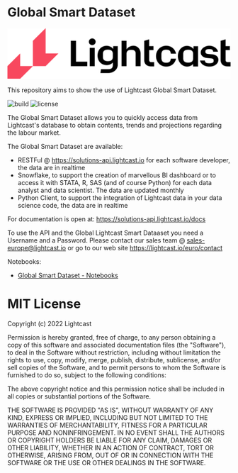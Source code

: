 # Global Smart Dataset

![](https://raw.githubusercontent.com/Lightcast-Global-Innovation/global-smart-dataset/main/Lighcast_RGB_Lockup_Color.png)


This repository aims to show the use of Lightcast Global Smart Dataset.

![build](https://github.com/Lightcast-Global-Innovation/global-smart-dataset/actions/workflows/publish-to-pypi.yml/badge.svg)
![license](https://github.com/Lightcast-Global-Innovation/global-smart-dataset/blob/main/LICENSE)


The Global Smart Dataset allows you to quickly access data from Lightcast's database to obtain contents, trends and projections regarding the labour market.

The Global Smart Dataset are available:
- RESTFul @ https://solutions-api.lightcast.io for each software developer, the data are in realtime
- Snowflake, to support the creation of marvellous BI dashboard or to access it with STATA, R, SAS (and of course Python) for each data analyst and data scientist. The data are updated monthly
- Python Client, to support the integration of Lightcast data in your data science code, the data are in realtime

For documentation is open at:
https://solutions-api.lightcast.io/docs

To use the API and the Global Lightcast Smart Dataaset you need a Username and a Password. Please contact our sales team @ sales-europe@lightcast.io or go to our web site
https://lightcast.io/euro/contact


Notebooks:
- [Global Smart Dataset - Notebooks](https://github.com/Lightcast-Global-Innovation/global-smart-dataset/blob/main/notebooks/Lightcast_Global_Smart_Dataset.ipynb)


# MIT License

Copyright (c) 2022 Lightcast

Permission is hereby granted, free of charge, to any person obtaining a copy
of this software and associated documentation files (the "Software"), to deal
in the Software without restriction, including without limitation the rights
to use, copy, modify, merge, publish, distribute, sublicense, and/or sell
copies of the Software, and to permit persons to whom the Software is
furnished to do so, subject to the following conditions:

The above copyright notice and this permission notice shall be included in all
copies or substantial portions of the Software.

THE SOFTWARE IS PROVIDED "AS IS", WITHOUT WARRANTY OF ANY KIND, EXPRESS OR
IMPLIED, INCLUDING BUT NOT LIMITED TO THE WARRANTIES OF MERCHANTABILITY,
FITNESS FOR A PARTICULAR PURPOSE AND NONINFRINGEMENT. IN NO EVENT SHALL THE
AUTHORS OR COPYRIGHT HOLDERS BE LIABLE FOR ANY CLAIM, DAMAGES OR OTHER
LIABILITY, WHETHER IN AN ACTION OF CONTRACT, TORT OR OTHERWISE, ARISING FROM,
OUT OF OR IN CONNECTION WITH THE SOFTWARE OR THE USE OR OTHER DEALINGS IN THE
SOFTWARE.